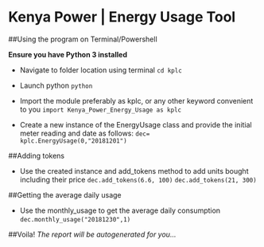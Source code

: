 # Kenya Power | Energy Usage Tool

##Using the program on Terminal/Powershell 

**Ensure you have Python 3 installed**
- Navigate to folder location using terminal
	`cd kplc`

- Launch python
	`python`

- Import the module preferably as kplc, or any other keyword convenient to you
	`import Kenya_Power_Energy_Usage as kplc`

- Create a new instance of the EnergyUsage class and provide the initial meter 
reading and date as follows:
	`dec= kplc.EnergyUsage(0,"20181201")`

##Adding tokens
- Use the created instance and add_tokens method to add units bought including their price
	`dec.add_tokens(6.6, 100)`
	`dec.add_tokens(21, 300)`

##Getting the average daily usage
- Use the monthly_usage to get the average daily consumption
	`dec.monthly_usage("20181230",1)`

##Voila!
_The report will be autogenerated for you..._
